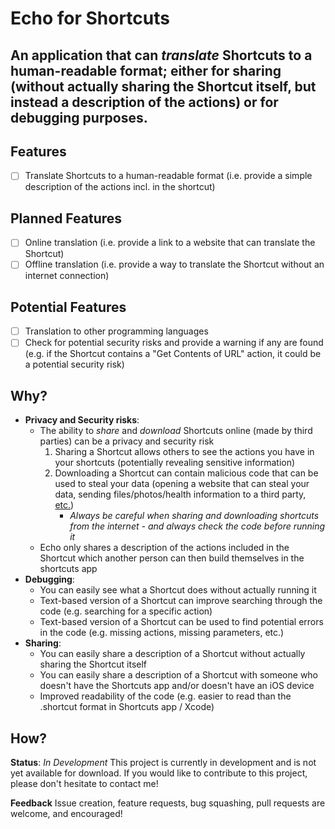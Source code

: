 # Echo for Shortcuts
## **An application that can *translate* Shortcuts to a human-readable format**; either for sharing (without actually sharing the Shortcut itself, but instead a description of the actions) or for debugging purposes.

## Features
- [ ] Translate Shortcuts to a human-readable format (i.e. provide a simple description of the actions incl. in the shortcut)

## Planned Features
- [ ] Online translation (i.e. provide a link to a website that can translate the Shortcut)
- [ ] Offline translation (i.e. provide a way to translate the Shortcut without an internet connection)

## Potential Features
- [ ] Translation to other programming languages
- [ ] Check for potential security risks and provide a warning if any are found (e.g. if the Shortcut contains a "Get Contents of URL" action, it could be a potential security risk)

## Why?
- **Privacy and Security risks**:
    - The ability to *share* and *download* Shortcuts online (made by third parties) can be a privacy and security risk
        1. Sharing a Shortcut allows others to see the actions you have in your shortcuts (potentially revealing sensitive information)
        2. Downloading a Shortcut can contain malicious code that can be used to steal your data (opening a website that can steal your data, sending files/photos/health information to a third party, [etc.](https://www.idownloadblog.com/2019/01/29/malicious-shortcuts/))
            - *Always be careful when sharing and downloading shortcuts from the internet - and always check the code before running it*
    - Echo only shares a description of the actions included in the Shortcut which another person can then build themselves in the shortcuts app
- **Debugging**: 
    - You can easily see what a Shortcut does without actually running it
    - Text-based version of a Shortcut can improve searching through the code (e.g. searching for a specific action)
    - Text-based version of a Shortcut can be used to find potential errors in the code (e.g. missing actions, missing parameters, etc.)
- **Sharing**:
    - You can easily share a description of a Shortcut without actually sharing the Shortcut itself
    - You can easily share a description of a Shortcut with someone who doesn't have the Shortcuts app and/or doesn't have an iOS device
    - Improved readability of the code (e.g. easier to read than the .shortcut format in Shortcuts app / Xcode)


## How?
**Status**: *In Development*
This project is currently in development and is not yet available for download. If you would like to contribute to this project, please don't hesitate to contact me! 

**Feedback** 
Issue creation, feature requests, bug squashing, pull requests are welcome, and encouraged!